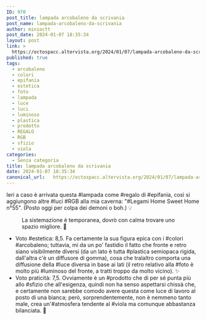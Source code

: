 ```yaml
---
ID: 970
post_title: lampada arcobaleno da scrivania
post_name: lampada-arcobaleno-da-scrivania
author: minioctt
post_date: 2024-01-07 18:35:34
layout: post
link: >
  https://octospacc.altervista.org/2024/01/07/lampada-arcobaleno-da-scrivania/
published: true
tags:
  - arcobaleno
  - colori
  - epifania
  - estetica
  - foto
  - lampada
  - luce
  - luci
  - luminoso
  - plastica
  - prodotto
  - REGALO
  - RGB
  - sfizio
  - viola
categories:
  - Senza categoria
title: lampada arcobaleno da scrivania
date: 2024-01-07 18:35:34
canonical_url:   https://octospacc.altervista.org/2024/01/07/lampada-arcobaleno-da-scrivania/
---
```

<!-- wp:paragraph -->
<p>Ieri a caso è arrivata questa #lampada come #regalo di #epifania, così si aggiungono altre #luci #RGB alla mia caverna: "#Legami Home Sweet Home n°55". (Posto oggi per colpa dei demoni o boh.) 💡</p>
<!-- /wp:paragraph -->

<!-- wp:paragraph -->
<p></p>
<!-- /wp:paragraph -->

<!-- wp:image {"id":969,"sizeSlug":"large"} -->
<figure class="wp-block-image size-large"><img src="{{site.cdnurl}}/assets/uploads/2024/01/img_2024-01-07-18-20-15-3873233387938610502325-960x1280.jpg" alt="" class="wp-image-969"/><figcaption class="wp-element-caption">La sistemazione è temporanea, dovrò con calma trovare uno spazio migliore. 🦧</figcaption></figure>
<!-- /wp:image -->

<!-- wp:paragraph -->
<p></p>
<!-- /wp:paragraph -->

<!-- wp:list -->
<ul><!-- wp:list-item -->
<li>Voto #estetica: 8,5. Fa certamente la sua figura epica con i #colori #arcobaleno; tuttavia, mi da un po' fastidio il fatto che fronte e retro siano visibilmente diversi (da un lato è tutta #plastica semiopaca rigida, dall'altra c'è un diffusore di gomma), cosa che tralaltro comporta una diffusione della #luce diversa in base ai lati (il retro relativo alla #foto è molto più #luminoso del fronte, a tratti troppo da molto vicino). ✨</li>
<!-- /wp:list-item -->

<!-- wp:list-item -->
<li>Voto praticità: 7,5. Ovviamente è un #prodotto che di per sé punta più allo #sfizio che all'esigenza, quindi non ha senso aspettarsi chissà che, e certamente non sarebbe comodo avere questa come luce di lavoro al posto di una bianca; però, sorprendentemente, non è nemmeno tanto male, crea un'#atmosfera tendente al #viola ma comunque abbastanza bilanciata. 🎎</li>
<!-- /wp:list-item --></ul>
<!-- /wp:list -->